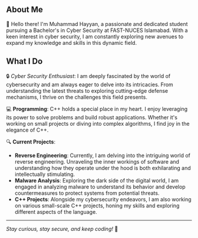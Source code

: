 ## About Me
👋 Hello there! I'm Muhammad Hayyan, a passionate and dedicated student pursuing a Bachelor's in Cyber Security at FAST-NUCES Islamabad. With a keen interest in cyber security, I am constantly exploring new avenues to expand my knowledge and skills in this dynamic field.

## What I Do
🔒 *Cyber Security Enthusiast*: I am deeply fascinated by the world of cybersecurity and am always eager to delve into its intricacies. From understanding the latest threats to exploring cutting-edge defense mechanisms, I thrive on the challenges this field presents.

💻 **Programming**: C++ holds a special place in my heart. I enjoy leveraging its power to solve problems and build robust applications. Whether it's working on small projects or diving into complex algorithms, I find joy in the elegance of C++.

🔍 **Current Projects**:
- **Reverse Engineering**: Currently, I am delving into the intriguing world of reverse engineering. Unraveling the inner workings of software and understanding how they operate under the hood is both exhilarating and intellectually stimulating.
- **Malware Analysis**: Exploring the dark side of the digital world, I am engaged in analyzing malware to understand its behavior and develop countermeasures to protect systems from potential threats.
- **C++ Projects**: Alongside my cybersecurity endeavors, I am also working on various small-scale C++ projects, honing my skills and exploring different aspects of the language.


---

*Stay curious, stay secure, and keep coding!* 🚀
